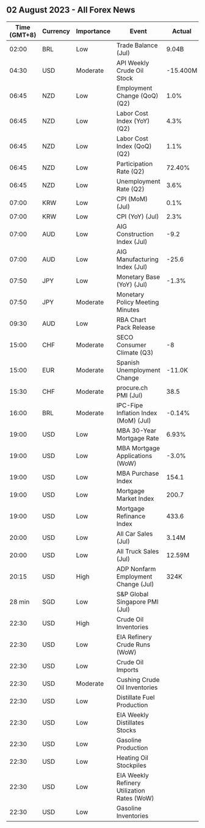 ## 02 August 2023 - All Forex News

| Time (GMT+8) | Currency | Importance | Event | Actual | Forecast | Previous |
|------|----------|------------|-------|--------|----------|----------|
| 02:00 | BRL | Low | Trade Balance (Jul) | 9.04B | 8.22B | 10.46B |
| 04:30 | USD | Moderate | API Weekly Crude Oil Stock | -15.400M | -0.900M | 1.319M |
| 06:45 | NZD | Low | Employment Change (QoQ) (Q2) | 1.0% | 0.5% | 0.8% |
| 06:45 | NZD | Low | Labor Cost Index (YoY) (Q2) | 4.3% | 4.4% | 4.5% |
| 06:45 | NZD | Low | Labor Cost Index (QoQ) (Q2) | 1.1% | 1.2% | 0.9% |
| 06:45 | NZD | Low | Participation Rate (Q2) | 72.40% | 72.00% | 72.00% |
| 06:45 | NZD | Low | Unemployment Rate (Q2) | 3.6% | 3.5% | 3.4% |
| 07:00 | KRW | Low | CPI (MoM) (Jul) | 0.1% | 0.2% | 0.0% |
| 07:00 | KRW | Low | CPI (YoY) (Jul) | 2.3% | 2.4% | 2.7% |
| 07:00 | AUD | Low | AIG Construction Index (Jul) | -9.2 |  | 10.6 |
| 07:00 | AUD | Low | AIG Manufacturing Index (Jul) | -25.6 |  | -19.8 |
| 07:50 | JPY | Low | Monetary Base (YoY) (Jul) | -1.3% | -0.9% | -1.0% |
| 07:50 | JPY | Moderate | Monetary Policy Meeting Minutes |  |  |  |
| 09:30 | AUD | Low | RBA Chart Pack Release |  |  |  |
| 15:00 | CHF | Moderate | SECO Consumer Climate (Q3) | -8 |  | -13 |
| 15:00 | EUR | Moderate | Spanish Unemployment Change | -11.0K | -38.2K | -50.3K |
| 15:30 | CHF | Moderate | procure.ch PMI (Jul) | 38.5 | 44.0 | 44.9 |
| 16:00 | BRL | Moderate | IPC-Fipe Inflation Index (MoM) (Jul) | -0.14% | 0.02% | -0.03% |
| 19:00 | USD | Low | MBA 30-Year Mortgage Rate | 6.93% |  | 6.87% |
| 19:00 | USD | Low | MBA Mortgage Applications (WoW) | -3.0% |  | -1.8% |
| 19:00 | USD | Low | MBA Purchase Index | 154.1 |  | 159.2 |
| 19:00 | USD | Low | Mortgage Market Index | 200.7 |  | 206.9 |
| 19:00 | USD | Low | Mortgage Refinance Index | 433.6 |  | 444.5 |
| 20:00 | USD | Low | All Car Sales (Jul) | 3.14M |  | 3.08M |
| 20:00 | USD | Low | All Truck Sales (Jul) | 12.59M |  | 12.58M |
| 20:15 | USD | High | ADP Nonfarm Employment Change (Jul) | 324K | 189K | 455K |
| 28 min | SGD | Low | S&P Global Singapore PMI (Jul) |  |  | 49.7 |
| 22:30 | USD | High | Crude Oil Inventories |  | -1.367M | -0.600M |
| 22:30 | USD | Low | EIA Refinery Crude Runs (WoW) |  |  | -0.107M |
| 22:30 | USD | Low | Crude Oil Imports |  | 0.908M | -1.584M |
| 22:30 | USD | Moderate | Cushing Crude Oil Inventories |  | -2.494M | -2.609M |
| 22:30 | USD | Low | Distillate Fuel Production |  | -0.005M | -0.251M |
| 22:30 | USD | Low | EIA Weekly Distillates Stocks |  | 0.112M | -0.245M |
| 22:30 | USD | Low | Gasoline Production |  | -0.049M | -0.035M |
| 22:30 | USD | Low | Heating Oil Stockpiles |  | 0.082M | -1.002M |
| 22:30 | USD | Low | EIA Weekly Refinery Utilization Rates (WoW) |  |  | -0.9% |
| 22:30 | USD | Low | Gasoline Inventories |  | -1.300M | -0.786M |
